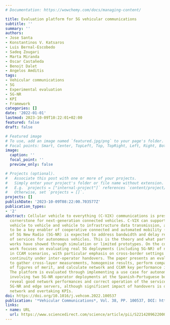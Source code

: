 ```yaml
---
# Documentation: https://wowchemy.com/docs/managing-content/

title: Evaluation platform for 5G vehicular communications
subtitle: ''
summary: ''
authors:
- Jose Santa
- Konstantinos V. Katsaros
- Luis Bernal-Escobedo
- Sadeq Zougari
- Marta Miranda
- Oscar Castañeda
- Benoit Dalet
- Angelos Amditis
tags:
- Vehicular communications
- 5G
- Experimental evaluation
- 5G-NR
- KPI
- Framework
categories: []
date: '2022-01-01'
lastmod: 2023-10-09T10:22:01+02:00
featured: false
draft: false

# Featured image
# To use, add an image named `featured.jpg/png` to your page's folder.
# Focal points: Smart, Center, TopLeft, Top, TopRight, Left, Right, BottomLeft, Bottom, BottomRight.
image:
  caption: ''
  focal_point: ''
  preview_only: false

# Projects (optional).
#   Associate this post with one or more of your projects.
#   Simply enter your project's folder or file name without extension.
#   E.g. `projects = ["internal-project"]` references `content/project/deep-learning/index.md`.
#   Otherwise, set `projects = []`.
projects: []
publishDate: '2023-10-09T08:22:00.703577Z'
publication_types:
- '2'
abstract: Cellular vehicle to everything (C-V2X) communications is presented as the
  cornerstone for next-generation connected vehicles. C-V2X can support efficient
  vehicle to vehicle and vehicle to infrastructure data transmission, and is said
  to be a key enabler of cooperative connected and automated mobility (CCAM). Performance
  of 5G New Radio (5G-NR) is expected to address bandwidth and delay requirements
  of services for autonomous vehicles. This is the theory and what particular research
  works have showed through simulation or limited prototypes. On the contrary, this
  work focuses on evaluating real 5G deployments (including 5G-NR) of network operators
  in CCAM scenarios, with particular emphasis on cross-border settings and service
  continuity under inter-operator handovers. The paper presents an evaluation platform
  to gather cross-layer measurements, homogenise results, perform comparative assessment
  of figures of merit, and calculate network and CCAM key performance indicators (KPIs).
  The platform is evaluated through implementing a use case for autonomous overtaking,
  involving two 5G-NR operator deployments at the Spanish-Portuguese border. Results
  reveal good network performances and correct operation of the service, thanks to
  5G-NR and edge servers, although significant impact of handovers is detected on
  network and overtaking KPIs.
doi: https://doi.org/10.1016/j.vehcom.2022.100537
publication: '*Vehicular Communications*, Vol. 38, PP. 100537, DOI: https://doi.org/10.1016/j.vehcom.2022.100537'
links:
- name: URL
  url: https://www.sciencedirect.com/science/article/pii/S2214209622000845
---
```

